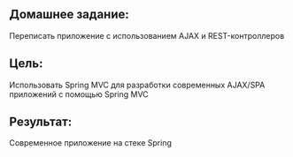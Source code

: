 ## Домашнее задание:
Переписать приложение с использованием AJAX и REST-контроллеров

## Цель:
Использовать Spring MVC для разработки современных AJAX/SPA приложений c помощью Spring MVC

## Результат:
Современное приложение на стеке Spring
